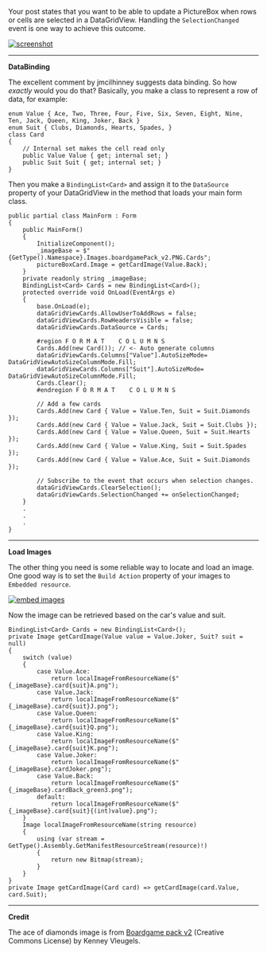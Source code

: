 Your post states that you want to be able to update a PictureBox when rows or cells are selected in a DataGridView. Handling the `SelectionChanged` event is one way to achieve this outcome.

[![screenshot][1]][1]

***
**DataBinding**

The excellent comment by jmcilhinney suggests data binding. So how _exactly_ would you do that? Basically, you make a class to represent a row of data, for example:

    enum Value { Ace, Two, Three, Four, Five, Six, Seven, Eight, Nine, Ten, Jack, Queen, King, Joker, Back }
    enum Suit { Clubs, Diamonds, Hearts, Spades, }
    class Card
    {
        // Internal set makes the cell read only
        public Value Value { get; internal set; }
        public Suit Suit { get; internal set; }
    }

Then you make a `BindingList<Card>` and assign it to the `DataSource` property of your DataGridView in the method that loads your main form class.

    public partial class MainForm : Form
    {
        public MainForm()
        {
            InitializeComponent();
            _imageBase = $"{GetType().Namespace}.Images.boardgamePack_v2.PNG.Cards";
            pictureBoxCard.Image = getCardImage(Value.Back);
        }
        private readonly string _imageBase;
        BindingList<Card> Cards = new BindingList<Card>();
        protected override void OnLoad(EventArgs e)
        {
            base.OnLoad(e);
            dataGridViewCards.AllowUserToAddRows = false;
            dataGridViewCards.RowHeadersVisible = false;
            dataGridViewCards.DataSource = Cards;

            #region F O R M A T    C O L U M N S
            Cards.Add(new Card()); // <- Auto generate columns
            dataGridViewCards.Columns["Value"].AutoSizeMode= DataGridViewAutoSizeColumnMode.Fill;
            dataGridViewCards.Columns["Suit"].AutoSizeMode= DataGridViewAutoSizeColumnMode.Fill;
            Cards.Clear();
            #endregion F O R M A T    C O L U M N S

            // Add a few cards
            Cards.Add(new Card { Value = Value.Ten, Suit = Suit.Diamonds });
            Cards.Add(new Card { Value = Value.Jack, Suit = Suit.Clubs });
            Cards.Add(new Card { Value = Value.Queen, Suit = Suit.Hearts });
            Cards.Add(new Card { Value = Value.King, Suit = Suit.Spades });
            Cards.Add(new Card { Value = Value.Ace, Suit = Suit.Diamonds });

            // Subscribe to the event that occurs when selection changes.
            dataGridViewCards.ClearSelection();
            dataGridViewCards.SelectionChanged += onSelectionChanged;
        }
        .
        .
        .
    }

***
**Load Images**

The other thing you need is some reliable way to locate and load an image. One good way is to set the `Build Action` property of your images to `Embedded resource`.

[![embed images][2]][2]

Now the image can be retrieved based on the car's value and suit.

    BindingList<Card> Cards = new BindingList<Card>();
    private Image getCardImage(Value value = Value.Joker, Suit? suit = null)
    {
        switch (value)
        {
            case Value.Ace:
                return localImageFromResourceName($"{_imageBase}.card{suit}A.png");
            case Value.Jack:
                return localImageFromResourceName($"{_imageBase}.card{suit}J.png");
            case Value.Queen:
                return localImageFromResourceName($"{_imageBase}.card{suit}Q.png");
            case Value.King:
                return localImageFromResourceName($"{_imageBase}.card{suit}K.png");
            case Value.Joker:
                return localImageFromResourceName($"{_imageBase}.cardJoker.png");
            case Value.Back:
                return localImageFromResourceName($"{_imageBase}.cardBack_green3.png");
            default:
                return localImageFromResourceName($"{_imageBase}.card{suit}{(int)value}.png");
        }
        Image localImageFromResourceName(string resource)
        {
            using (var stream = GetType().Assembly.GetManifestResourceStream(resource)!)
            {
                return new Bitmap(stream);
            }
        }
    }
    private Image getCardImage(Card card) => getCardImage(card.Value, card.Suit);

***
**Credit**

The ace of diamonds image is from [Boardgame pack v2](https://opengameart.org/content/boardgame-pack) (Creative Commons License) by Kenney Vleugels.

  [1]: https://i.stack.imgur.com/tP7d0.png
  [2]: https://i.stack.imgur.com/Rqq3J.png